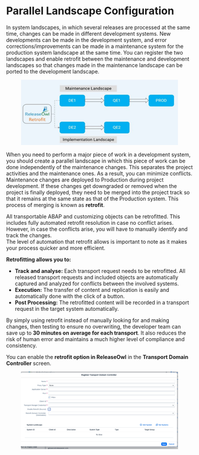 # Parallel Landscape Configuration

In system landscapes, in which several releases are processed at the same time, changes can be made in different development systems. New developments can be made in the development system, and error corrections/improvements can be made in a maintenance system for the production system landscape at the same time. You can register the two landscapes and enable retrofit between the maintenance and development landscapes so that changes made in the maintenance landscape can be ported to the development landscape.

<figure><img src="../../.gitbook/assets/image (1187).png" alt=""><figcaption></figcaption></figure>

When you need to perform a major piece of work in a development system, you should create a parallel landscape in which this piece of work can be done independently of the maintenance changes. This separates the project activities and the maintenance ones. As a result, you can minimize conflicts.\
Maintenance changes are deployed to Production during project development. If these changes get downgraded or removed when the project is finally deployed, they need to be merged into the project track so that it remains at the same state as that of the Production system. This process of merging is known as **retrofit**.

All transportable ABAP and customizing objects can be retrofitted. This includes fully automated retrofit resolution in case no conflict arises. However, in case the conflicts arise, you will have to manually identify and track the changes.\
The level of automation that retrofit allows is important to note as it makes your process quicker and more efficient.

**Retrofitting allows you to:**

* **Track and analyse:** Each transport request needs to be retrofitted. All released transport requests and included objects are automatically captured and analyzed for conflicts between the involved systems.
* **Execution:** The transfer of content and replication is easily and automatically done with the click of a button.
* **Post Processing:** The retrofitted content will be recorded in a transport request in the target system automatically.

By simply using retrofit instead of manually looking for and making changes, then testing to ensure no overwriting, the developer team can save up to **30 minutes on average for each transport**. It also reduces the risk of human error and maintains a much higher level of compliance and consistency.

You can enable the **retrofit option in ReleaseOwl** in the **Transport Domain Controller** screen.

<figure><img src="../../.gitbook/assets/image (2) (1) (1) (1) (1) (1) (1) (1) (1) (1) (1) (1) (1) (1) (1) (1) (1) (1) (1) (1) (1) (1) (1) (1) (1) (1) (1) (1) (1) (1) (1) (1) (1).png" alt=""><figcaption></figcaption></figure>
